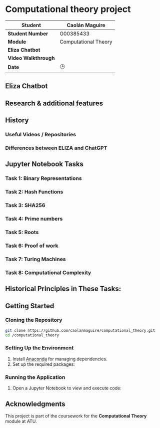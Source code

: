 # Computational theory project

| **Student**          | Caolán Maguire       |
|----------------------|--------------------------|
| **Student Number**   | G00385433               |
| **Module**           | Computational Theory   |
| **Eliza Chatbot**           |  |
| **Video Walkthrough**  |  |
| **Date**             | 🕒  |


## Eliza Chatbot

## Research & additional features
## History

### Useful Videos / Repositories

### Differences between ELIZA and ChatGPT
## Jupyter Notebook Tasks
### Task 1: Binary Representations
### Task 2: Hash Functions
### Task 3: SHA256
### Task 4: Prime numbers
### Task 5: Roots
### Task 6: Proof of work
### Task 7: Turing Machines
### Task 8: Computational Complexity
## Historical Principles in These Tasks:
## Getting Started
### Cloning the Repository

```bash
git clone https://github.com/caolanmaguire/computational_theory.git
cd /computational_theory
```

### Setting Up the Environment

1. Install [Anaconda](https://www.anaconda.com/products/distribution) for managing dependencies.
2. Set up the required packages:

### Running the Application

1. Open a Jupyter Notebook to view and execute code:

## Acknowledgments

This project is part of the coursework for the **Computational Theory** module at ATU.
